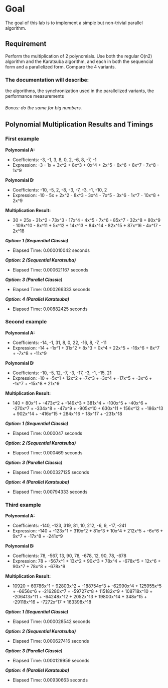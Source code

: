 # Goal

The goal of this lab is to implement a simple but non-trivial parallel algorithm.

## Requirement

Perform the multiplication of 2 polynomials. Use both the regular O(n2) algorithm and the Karatsuba algorithm, and each in both the sequencial form and a parallelized form. Compare the 4 variants.

### The documentation will describe:

the algorithms,
the synchronization used in the parallelized variants,
the performance measurements

###### Bonus: do the same for big numbers.

## Polynomial Multiplication Results and Timings
### First example

**Polynomial A:**
- Coefficients: -3, -1, 3, 8, 0, 2, -6, 8, -7, -1
- Expression: -3 - 1x + 3x^2 + 8x^3 + 0x^4 + 2x^5 - 6x^6 + 8x^7 - 7x^8 - 1x^9

**Polynomial B:**
- Coefficients: -10, -5, 2, -8, -3, -7, -3, -1, -10, 2
- Expression: -10 - 5x + 2x^2 - 8x^3 - 3x^4 - 7x^5 - 3x^6 - 1x^7 - 10x^8 + 2x^9

**Multiplication Result:**
- 30 + 25x - 31x^2 - 73x^3 - 17x^4 - 4x^5 - 7x^6 - 85x^7 - 32x^8 + 80x^9 - 109x^10 - 8x^11 + 5x^12 + 14x^13 + 84x^14 - 82x^15 + 87x^16 - 4x^17 - 2x^18

***Option: 1 (Sequential Classic)***
- Elapsed Time: 0.000010042 seconds

***Option: 2 (Sequential Karatsuba)***
- Elapsed Time: 0.000621167 seconds

***Option: 3 (Parallel Classic)***
- Elapsed Time: 0.000266333 seconds

***Option: 4 (Parallel Karatsuba)***
- Elapsed Time: 0.00882425 seconds

### Second example

**Polynomial A:**
- Coefficients: -14, -1, 31, 8, 0, 22, -16, 8, -7, -11
- Expression: -14 + -1x^1 + 31x^2 + 8x^3 + 0x^4 + 22x^5 + -16x^6 + 8x^7 + -7x^8 + -11x^9

**Polynomial B:**
- Coefficients: -10, -5, 12, -7, -3, -17, -3, -1, -15, 21
- Expression: -10 + -5x^1 + 12x^2 + -7x^3 + -3x^4 + -17x^5 + -3x^6 + -1x^7 + -15x^8 + 21x^9

**Multiplication Result:**
- 140 + 80x^1 + -473x^2 + -149x^3 + 381x^4 + -100x^5 + -40x^6 + -270x^7 + -334x^8 + -47x^9 + -905x^10 + 630x^11 + 156x^12 + -186x^13 + 902x^14 + -416x^15 + 284x^16 + 18x^17 + -231x^18

***Option: 1 (Sequential Classic)***
- Elapsed Time: 0.000047 seconds

***Option: 2 (Sequential Karatsuba)***
- Elapsed Time: 0.000469 seconds

***Option: 3 (Parallel Classic)***
- Elapsed Time: 0.000327125 seconds

***Option: 4 (Parallel Karatsuba)***
- Elapsed Time: 0.00794333 seconds

### Third example

**Polynomial A:**
- Coefficients: -140, -123, 319, 81, 10, 212, -6, 9, -17, -241
- Expression: -140 + -123x^1 + 319x^2 + 81x^3 + 10x^4 + 212x^5 + -6x^6 + 9x^7 + -17x^8 + -241x^9

**Polynomial B:**
- Coefficients: 78, -567, 13, 90, 78, -678, 12, 90, 78, -678
- Expression: 78 + -567x^1 + 13x^2 + 90x^3 + 78x^4 + -678x^5 + 12x^6 + 90x^7 + 78x^8 + -678x^9

**Multiplication Result:**
- 10920 + 69786x^1 + 92803x^2 + -188754x^3 + -62990x^4 + 125955x^5 + -6656x^6 + -216280x^7 + -59727x^8 + 115182x^9 + 108718x^10 + -206413x^11 + -64248x^12 + 2052x^13 + 19800x^14 + 348x^15 + -29118x^16 + -7272x^17 + 163398x^18

***Option: 1 (Sequential Classic)***
- Elapsed Time: 0.000028542 seconds

***Option: 2 (Sequential Karatsuba)***
- Elapsed Time: 0.000627416 seconds

***Option: 3 (Parallel Classic)***
- Elapsed Time: 0.000129959 seconds

***Option: 4 (Parallel Karatsuba)***
- Elapsed Time: 0.00930663 seconds